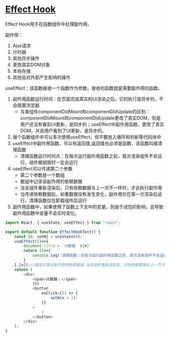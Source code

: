 # [Effect Hook](https://react.docschina.org/docs/hooks-effect.html)

Effect Hook用于在函数组件中处理副作用。

副作用：
1. Ajax请求
2. 计时器
3. 其他异步操作
4. 更改真实DOM对象
5. 本地存储
6. 其他会对外部产生影响的操作

useEffect：该函数接收一个函数作为参数，接收的函数就是需要副作用的函数。

1. 副作用函数运行时间：在页面完成真实的UI渲染之后，它的执行是异步的，不会阻塞浏览器
    - 与类组件componentDidMount和componentDidUpdate的区别：componentDidMount和componentDidUpdate更改了真实DOM，但是用户还没有看到UI更新，是同步的；useEffect中副作用函数，更改了真实DOM，并且用户看到了UI更新，是异步的。
2. 每个函数组件中可以多次使用useEffect，但不要放入循环和判断等代码块中
3. useEffect中副作用函数，可以有返回值,返回值也必须是函数，该函数叫做清理函数
    - 清理函数运行时间点：在每次运行副作用函数之前，首次渲染组件不会运行，组件被销毁时一定会运行
4. useEffect可以传递第二个参数
    - 第二个参数是一个数组
    - 数组中记录该副作用的依赖数据
    - 当该组件重新渲染后，只有依赖数据与上一次不一样时，才会执行副作用
    - 当传递依赖数据后，如果数据没有发生变化，副作用仅在第一次渲染后运行，清理函数仅在卸载组件后运行
5. 副作用函数中，如果使用了函数上下文中的变量，则由于闭包的影响，会导致副作用函数中变量不会实时变化。

```js
import React, { useState, useEffect } from "react";

export default function EffectHookTest() {
	const [n, setN] = useState(0);
    useEffect(()=>{
        document.title = `计数器  ${n}`
        return ()=>{
            console.log('清理函数：在每次运行副作用函数之前，首次渲染组件不会运行，组件被销毁时一定会运行')
        }
    },[n]);//数组记录该副作用的依赖数据,当该组件重新渲染后，只有依赖数据与上一次不一样时，才会执行副作用
	return (
		<div>
			<span>计数器：</span>
			{n}
			<button
				onClick={() => {
					setN(n + 1);
				}}
			>
				+
			</button>
		</div>
	);
}
```